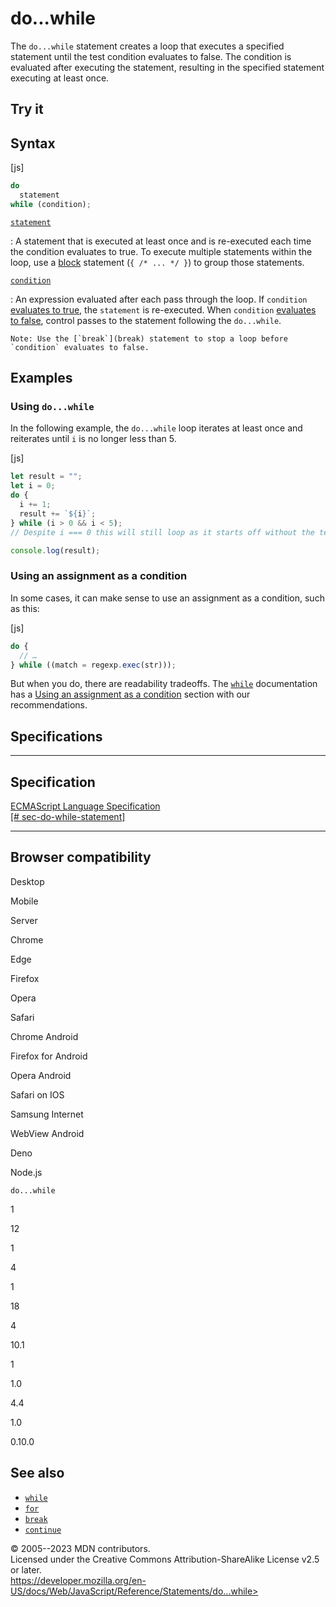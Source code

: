 do\...while
===========

 
The `do...while` statement creates a loop that executes a specified
statement until the test condition evaluates to false. The condition is
evaluated after executing the statement, resulting in the specified
statement executing at least once.


 
Try it 
------

 



 
Syntax
------

 
 
 
[js]


```js
do
  statement
while (condition);
```


[`statement`](#statement)

:   A statement that is executed at least once and is re-executed each
    time the condition evaluates to true. To execute multiple statements
    within the loop, use a [block](block) statement (`{ /* ... */ }`) to
    group those statements.

[`condition`](#condition)

:   An expression evaluated after each pass through the loop. If
    `condition` [evaluates to
    true](https://developer.mozilla.org/en-US/docs/Glossary/Truthy), the
    `statement` is re-executed. When `condition` [evaluates to
    false](https://developer.mozilla.org/en-US/docs/Glossary/Falsy),
    control passes to the statement following the `do...while`.

    Note: Use the [`break`](break) statement to stop a loop before
    `condition` evaluates to false.



 
Examples
--------


 
### Using `do...while` 

 
In the following example, the `do...while` loop iterates at least once
and reiterates until `i` is no longer less than 5.

 
 
[js]


```js
let result = "";
let i = 0;
do {
  i += 1;
  result += `${i}`;
} while (i > 0 && i < 5);
// Despite i === 0 this will still loop as it starts off without the test

console.log(result);
```




 
### Using an assignment as a condition 

 
In some cases, it can make sense to use an assignment as a condition,
such as this:

 
 
[js]


```js
do {
  // …
} while ((match = regexp.exec(str)));
```


But when you do, there are readability tradeoffs. The [`while`](while)
documentation has a [Using an assignment as a
condition](while#using_an_assignment_as_a_condition) section with our
recommendations.



Specifications
--------------

 
  -------------------------------------------------------------------------------------------------------------------------------------------------
  Specification
  -------------------------------------------------------------------------------------------------------------------------------------------------
  [ECMAScript Language Specification\
  [\#
  sec-do-while-statement]](https://tc39.es/ecma262/multipage/ecmascript-language-statements-and-declarations.html#sec-do-while-statement)

  -------------------------------------------------------------------------------------------------------------------------------------------------


Browser compatibility 
---------------------

 


Desktop

Mobile

Server

Chrome

Edge

Firefox

Opera

Safari

Chrome Android

Firefox for Android

Opera Android

Safari on IOS

Samsung Internet

WebView Android

Deno

Node.js

`do...while`

1

12

1

4

1

18

4

10.1

1

1.0

4.4

1.0

0.10.0

 
See also 
--------

 
-   [`while`](while)
-   [`for`](for)
-   [`break`](break)
-   [`continue`](continue)



 
© 2005--2023 MDN contributors.\
Licensed under the Creative Commons Attribution-ShareAlike License v2.5
or later.\
https://developer.mozilla.org/en-US/docs/Web/JavaScript/Reference/Statements/do...while>

